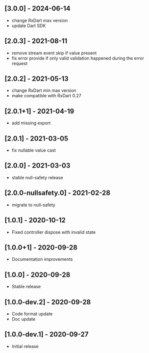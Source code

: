 ## [3.0.0] - 2024-06-14

- change RxDart max version
- update Dart SDK

## [2.0.3] - 2021-08-11

- remove stream event skip if value present
- fix error provide if only valid validation happened during the error request

## [2.0.2] - 2021-05-13

- change RxDart min max version
- make compatible with RxDart 0.27

## [2.0.1+1] - 2021-04-19

- add missing export

## [2.0.1] - 2021-03-05

- fix nullable value cast

## [2.0.0] - 2021-03-03

- stable null-safety release

## [2.0.0-nullsafety.0] - 2021-02-28

- migrate to null-safety

## [1.0.1] - 2020-10-12

- Fixed controller dispose with invalid state

## [1.0.0+1] - 2020-09-28

- Documentation improvements

## [1.0.0] - 2020-09-28

- Stable release

## [1.0.0-dev.2] - 2020-09-28

- Code format update
- Doc update

## [1.0.0-dev.1] - 2020-09-27

- Initial release
